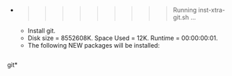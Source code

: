 * >>>>>>>>> Running inst-xtra-git.sh ...
  * Install git.
  * Disk size = 8552608K. Space Used = 12K. Runtime = 00:00:00:01.
  * The following NEW packages will be installed:
  ```bash
git*
  ```
